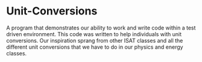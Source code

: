 # Unit-Conversions
A program that demonstrates our ability to work and write code within a test driven environment. This code was written to help individuals with unit conversions. Our inspiration sprang from other ISAT classes and all the different unit conversions that we have to do in our physics and energy classes.  
